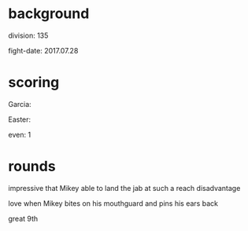 # background

division: 135

fight-date: 2017.07.28

# scoring

Garcia: 

Easter: 

even: 1

# rounds

impressive that Mikey able to land the jab at such a reach disadvantage

love when Mikey bites on his mouthguard and pins his ears back

great 9th
